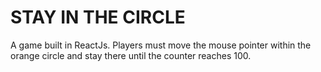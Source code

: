 # STAY IN THE CIRCLE

A game built in ReactJs. Players must move the mouse pointer within the orange circle and stay there until the counter reaches 100.
